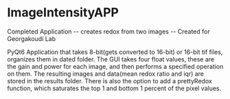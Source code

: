 # ImageIntensityAPP
Completed Application -- creates redox from two images -- Created for Georgakoudi Lab

PyQt6 Application that takes 8-bit(gets converted to 16-bit) or 16-bit tif files, organizes them in dated folder. 
The GUI takes four float values, these are the gain and power for each image, and then performs a specified operation on them. 
The resulting images and data(mean redox ratio and iqr) are stored in the results folder.
There is also the option to add a prettyRedox function, which saturates the top 1 and bottom 1 percent of the pixel values.
